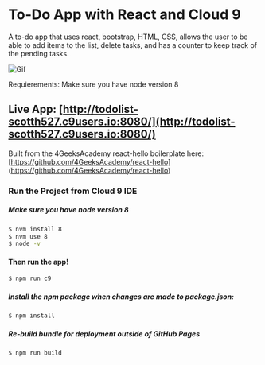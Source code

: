 # To-Do App with React and Cloud 9

A to-do app that uses react, bootstrap, HTML, CSS, allows the user to be able to add items to the list, delete tasks, and has a counter to keep track of the pending tasks. 

![Gif](https://hippolms-storage.s3.amazonaws.com/wiz/gifs/311529/5622.gif?AWSAccessKeyId=AKIAJXRM4YAH2A46K76A&Expires=1545084161&Signature=OasXLInrvlp2C54F38B0fm5vQVc%3D&response-content-disposition=attachment%3B%20filename%3DNew%2520GIF.gif)

Requierements: Make sure you have node version 8

## Live App: [http://todolist-scotth527.c9users.io:8080/](http://todolist-scotth527.c9users.io:8080/)

Built from the 4GeeksAcademy react-hello boilerplate here: [https://github.com/4GeeksAcademy/react-hello] (https://github.com/4GeeksAcademy/react-hello)

### Run the Project from Cloud 9 IDE

##### Make sure you have node version 8
```sh
$ nvm install 8
$ nvm use 8
$ node -v
```

#### Then run the app!
```sh
$ npm run c9
```

##### Install the npm package when changes are made to package.json:
```sh
$ npm install
```

##### Re-build bundle for deployment outside of GitHub Pages

```sh
$ npm run build
```